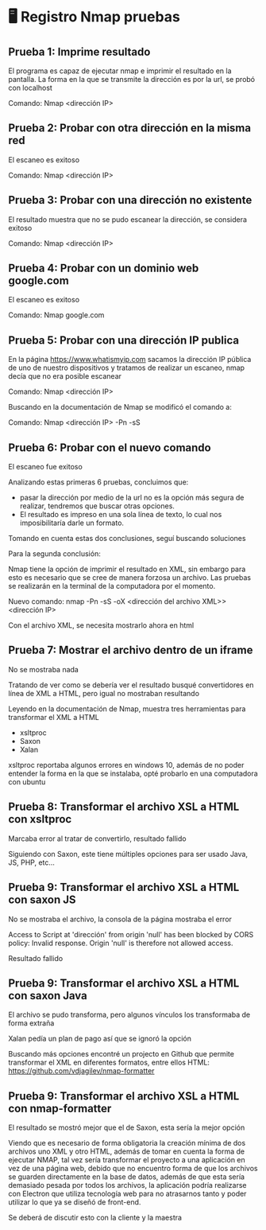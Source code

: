 # :desktop_computer: Registro Nmap pruebas

## Prueba 1: Imprime resultado

El programa es capaz de ejecutar nmap e imprimir el resultado en la pantalla. La forma en la que se transmite la dirección es por la url, se probó con localhost

Comando: Nmap <dirección IP>

## Prueba 2: Probar con otra dirección en la misma red

El escaneo es exitoso

Comando: Nmap <dirección IP>

## Prueba 3: Probar con una dirección no existente

El resultado muestra que no se pudo escanear la dirección, se considera exitoso

Comando: Nmap <dirección IP>

## Prueba 4: Probar con un dominio web google.com

El escaneo es exitoso

Comando: Nmap google.com

## Prueba 5: Probar con una dirección IP publica

En la página https://www.whatismyip.com sacamos la dirección IP pública de uno de nuestro dispositivos y tratamos de realizar un escaneo, nmap decía que no era posible escanear

Comando: Nmap <dirección IP>

Buscando en la documentación de Nmap se modificó el comando a:

Comando: Nmap <dirección IP> -Pn -sS

## Prueba 6: Probar con el nuevo comando

El escaneo fue exitoso

Analizando estas primeras 6 pruebas, concluimos que:

-   pasar la dirección por medio de la url no es la opción más segura de realizar, tendremos que buscar otras opciones.
-   El resultado es impreso en una sola línea de texto, lo cual nos imposibilitaría darle un formato.

Tomando en cuenta estas dos conclusiones, seguí buscando soluciones

Para la segunda conclusión:

Nmap tiene la opción de imprimir el resultado en XML, sin embargo para esto es necesario que se cree de manera forzosa un archivo. Las pruebas se realizarán en la terminal de la computadora por el momento.

Nuevo comando: nmap -Pn -sS -oX <dirección del archivo XML>> <dirección IP>

Con el archivo XML, se necesita mostrarlo ahora en html

## Prueba 7: Mostrar el archivo dentro de un iframe

No se mostraba nada

Tratando de ver como se debería ver el resultado busqué convertidores en línea de XML a HTML, pero igual no mostraban resultando

Leyendo en la documentación de Nmap, muestra tres herramientas para transformar el XML a HTML

-   xsltproc
-   Saxon
-   Xalan

xsltproc reportaba algunos errores en windows 10, además de no poder entender la forma en la que se instalaba, opté probarlo en una computadora con ubuntu

## Prueba 8: Transformar el archivo XSL a HTML con xsltproc

Marcaba error al tratar de convertirlo, resultado fallido

Siguiendo con Saxon, este tiene múltiples opciones para ser usado Java, JS, PHP, etc...

## Prueba 9: Transformar el archivo XSL a HTML con saxon JS

No se mostraba el archivo, la consola de la página mostraba el error

Access to Script at 'dirección' from origin 'null' has been blocked by CORS policy: Invalid response. Origin 'null' is therefore not allowed access.

Resultado fallido

## Prueba 9: Transformar el archivo XSL a HTML con saxon Java

El archivo se pudo transforma, pero algunos vínculos los transformaba de forma extraña

Xalan pedía un plan de pago así que se ignoró la opción

Buscando más opciones encontré un projecto en Github que permite transformar el XML en diferentes formatos, entre ellos HTML: https://github.com/vdjagilev/nmap-formatter

## Prueba 9: Transformar el archivo XSL a HTML con nmap-formatter

El resultado se mostró mejor que el de Saxon, esta sería la mejor opción

Viendo que es necesario de forma obligatoria la creación mínima de dos archivos uno XML y otro HTML, además de tomar en cuenta la forma de ejecutar NMAP, tal vez sería transformar el proyecto a una aplicación en vez de una página web, debido que no encuentro forma de que los archivos se guarden directamente en la base de datos, además de que esta sería demasiado pesada por todos los archivos, la aplicación podría realizarse con Electron que utiliza tecnología web para no atrasarnos tanto y poder utilizar lo que ya se diseñó de front-end.

Se deberá de discutir esto con la cliente y la maestra
